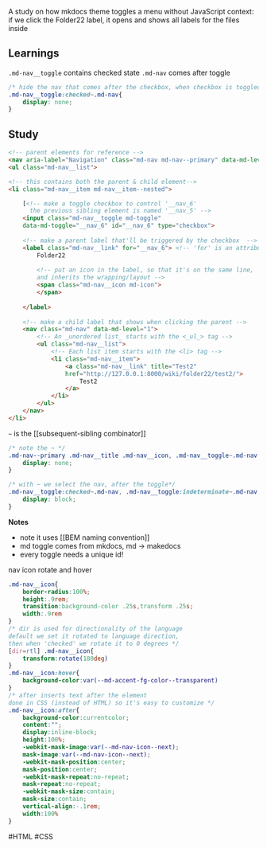 
A study on how mkdocs theme toggles a menu without JavaScript
context: if we click the Folder22 label, it opens and shows all labels for the files inside

## Learnings

`.md-nav__toggle` contains checked state
`.md-nav` comes after toggle

```CSS
/* hide the nav that comes after the checkbox, when checkbox is toggled */
.md-nav__toggle:checked~.md-nav{
	display: none;
}
```

## Study

```HTML
<!-- parent elements for reference -->
<nav aria-label="Navigation" class="md-nav md-nav--primary" data-md-level="0">
<ul class="md-nav__list">

<!-- this contains both the parent & child element-->
<li class="md-nav__item md-nav__item--nested">

    [<!-- make a toggle checkbox to control '__nav_6' 
      the previous sibling element is named '__nav_5' -->
    <input class="md-nav__toggle md-toggle" 
    data-md-toggle="__nav_6" id="__nav_6" type="checkbox">
    
    <!-- make a parent label that'll be triggered by the checkbox  -->
    <label class="md-nav__link" for="__nav_6"> <!-- 'for' is an attribute -->
        Folder22
        
        <!-- put an icon in the label, so that it's on the same line,
        and inherits the wrapping/layout -->
        <span class="md-nav__icon md-icon">
        </span>
        
    </label>
    
    <!-- make a child label that shows when clicking the parent -->
    <nav class="md-nav" data-md-level="1">
        <!-- An _unordered list_ starts with the <_ul_> tag -->
        <ul class="md-nav__list">
            <!-- Each list item starts with the <li> tag -->
            <li class="md-nav__item"> 
                <a class="md-nav__link" title="Test2"
                href="http://127.0.0.1:8000/wiki/folder22/test2/">
                    Test2
                </a>
            </li>
        </ul>
    </nav>
</li>
```

`~` is the [[subsequent-sibling combinator]]

```CSS
/* note the ~ */
.md-nav--primary .md-nav__title .md-nav__icon, .md-nav__toggle~.md-nav {
    display: none;
}

/* with ~ we select the nav, after the toggle*/
.md-nav__toggle:checked~.md-nav, .md-nav__toggle:indeterminate~.md-nav {
    display: block;
}
```

**Notes**
- note it uses [[BEM naming convention]]
- md toggle comes from mkdocs, md -> makedocs
- every toggle needs a unique id!

nav icon rotate and hover
```CSS
.md-nav__icon{
	border-radius:100%;
	height:.9rem;
	transition:background-color .25s,transform .25s;
	width:.9rem
}
/* dir is used for directionality of the language 
default we set it rotated to language direction, 
then when 'checked' we rotate it to 0 degrees */
[dir=rtl] .md-nav__icon{
	transform:rotate(180deg)
}
.md-nav__icon:hover{
	background-color:var(--md-accent-fg-color--transparent)
}
/* after inserts text after the element 
done in CSS (instead of HTML) so it's easy to customize */
.md-nav__icon:after{ 
	background-color:currentcolor;
	content:"";
	display:inline-block;
	height:100%;
	-webkit-mask-image:var(--md-nav-icon--next);
	mask-image:var(--md-nav-icon--next);
	-webkit-mask-position:center;
	mask-position:center;
	-webkit-mask-repeat:no-repeat;
	mask-repeat:no-repeat;
	-webkit-mask-size:contain;
	mask-size:contain;
	vertical-align:-.1rem;
	width:100%
}
```

#HTML #CSS 